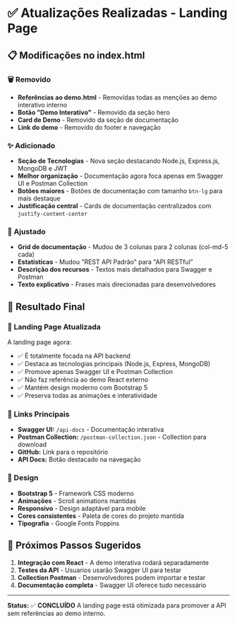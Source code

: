 # ✅ Atualizações Realizadas - Landing Page

## 📋 Modificações no index.html

### 🗑️ Removido
- **Referências ao demo.html** - Removidas todas as menções ao demo interativo interno
- **Botão "Demo Interativo"** - Removido da seção hero
- **Card de Demo** - Removido da seção de documentação
- **Link do demo** - Removido do footer e navegação

### ✨ Adicionado
- **Seção de Tecnologias** - Nova seção destacando Node.js, Express.js, MongoDB e JWT
- **Melhor organização** - Documentação agora foca apenas em Swagger UI e Postman Collection
- **Botões maiores** - Botões de documentação com tamanho `btn-lg` para mais destaque
- **Justificação central** - Cards de documentação centralizados com `justify-content-center`

### 🔄 Ajustado
- **Grid de documentação** - Mudou de 3 colunas para 2 colunas (col-md-5 cada)
- **Estatísticas** - Mudou "REST API Padrão" para "API RESTful" 
- **Descrição dos recursos** - Textos mais detalhados para Swagger e Postman
- **Texto explicativo** - Frases mais direcionadas para desenvolvedores

## 🎯 Resultado Final

### 📱 Landing Page Atualizada
A landing page agora:
- ✅ É totalmente focada na API backend
- ✅ Destaca as tecnologias principais (Node.js, Express, MongoDB)
- ✅ Promove apenas Swagger UI e Postman Collection
- ✅ Não faz referência ao demo React externo
- ✅ Mantém design moderno com Bootstrap 5
- ✅ Preserva todas as animações e interatividade

### 🔗 Links Principais
- **Swagger UI:** `/api-docs` - Documentação interativa
- **Postman Collection:** `/postman-collection.json` - Collection para download
- **GitHub:** Link para o repositório
- **API Docs:** Botão destacado na navegação

### 🎨 Design
- **Bootstrap 5** - Framework CSS moderno
- **Animações** - Scroll animations mantidas
- **Responsivo** - Design adaptável para mobile
- **Cores consistentes** - Paleta de cores do projeto mantida
- **Tipografia** - Google Fonts Poppins

## 🚀 Próximos Passos Sugeridos

1. **Integração com React** - A demo interativa rodará separadamente
2. **Testes da API** - Usuarios usarão Swagger UI para testar
3. **Collection Postman** - Desenvolvedores podem importar e testar
4. **Documentação completa** - Swagger UI oferece tudo necessário

---

**Status:** ✅ **CONCLUÍDO**
A landing page está otimizada para promover a API sem referências ao demo interno.
